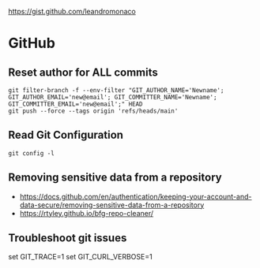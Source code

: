 https://gist.github.com/leandromonaco

# GitHub

## Reset author for ALL commits
```
git filter-branch -f --env-filter "GIT_AUTHOR_NAME='Newname'; GIT_AUTHOR_EMAIL='new@email'; GIT_COMMITTER_NAME='Newname'; GIT_COMMITTER_EMAIL='new@email';" HEAD
git push --force --tags origin 'refs/heads/main'
```

## Read Git Configuration
```
git config -l
```

## Removing sensitive data from a repository
- https://docs.github.com/en/authentication/keeping-your-account-and-data-secure/removing-sensitive-data-from-a-repository
- https://rtyley.github.io/bfg-repo-cleaner/

## Troubleshoot git issues

set GIT_TRACE=1
set GIT_CURL_VERBOSE=1
